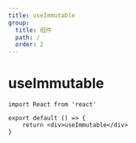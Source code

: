 ```yaml
---
title: useImmutable
group:
  title: 组件
  path: /
  order: 2
---
```


# useImmutable

```tsx
import React from 'react'

export default () => {
    return <div>useImmutable</div>
}
```